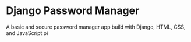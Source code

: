 # Django Password Manager

A basic and secure password manager app build with Django, HTML, CSS, and JavaScript 
pi
